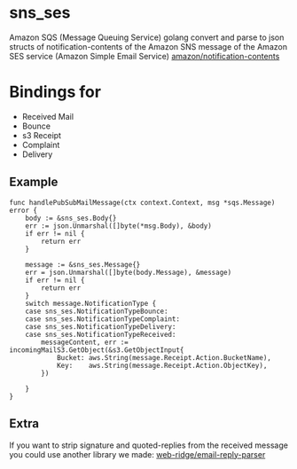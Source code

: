 # sns_ses
Amazon SQS (Message Queuing Service) golang convert and parse to json structs of notification-contents of the Amazon SNS message of the Amazon SES service (Amazon Simple Email Service)
[amazon/notification-contents](https://docs.aws.amazon.com/ses/latest/DeveloperGuide/notification-contents.html#top-level-json-object)

# Bindings for
- Received Mail
- Bounce
- s3 Receipt
- Complaint
- Delivery

## Example
```golang
func handlePubSubMailMessage(ctx context.Context, msg *sqs.Message) error {
	body := &sns_ses.Body{}
	err := json.Unmarshal([]byte(*msg.Body), &body)
	if err != nil {
		return err
	}

	message := &sns_ses.Message{}
	err = json.Unmarshal([]byte(body.Message), &message)
	if err != nil {
		return err
	}
  	switch message.NotificationType {
	case sns_ses.NotificationTypeBounce:
	case sns_ses.NotificationTypeComplaint:
	case sns_ses.NotificationTypeDelivery:
	case sns_ses.NotificationTypeReceived:
		messageContent, err := incomingMailS3.GetObject(&s3.GetObjectInput{
			Bucket: aws.String(message.Receipt.Action.BucketName),
			Key:    aws.String(message.Receipt.Action.ObjectKey),
		})

	}
}
```

## Extra
If you want to strip signature and quoted-replies from the received message you could use another library we made: [web-ridge/email-reply-parser](https://github.com/web-ridge/email-reply-parser)
